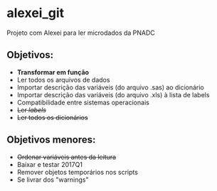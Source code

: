 # alexei_git
Projeto com Alexei para ler microdados da PNADC

## Objetivos:
* **Transformar em função**
* Ler todos os arquivos de dados
* Importar descrição das variáveis (do arquivo .sas) ao dicionário
* Importar descrição das variáveis (do arquivo .xls) à lista de labels
* Compatibilidade entre sistemas operacionais
* ~~Ler *labels*~~
* ~~Ler todos os dicionários~~


## Objetivos menores:
* ~~Ordenar variáveis antes da leitura~~
* Baixar e testar 2017Q1
* Remover objetos temporários nos scripts
* Se livrar dos "warnings"

